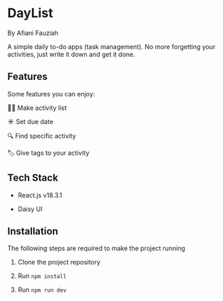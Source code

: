 # DayList

By Afiani Fauziah

A simple daily to-do apps (task management). No more forgetting your activities, just write it down and get it done.

## Features

Some features you can enjoy:

✍🏻 Make activity list

☀️ Set due date

🔍 Find specific activity

🏷️ Give tags to your activity

## Tech Stack

- React.js v18.3.1

- Daisy UI

## Installation

The following steps are required to make the project running

1. Clone the project repository

2. Run `npm install`

3. Run `npm run dev`

